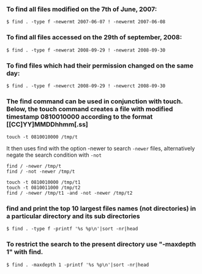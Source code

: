 ### To find all files modified on the 7th of June, 2007:

```
$ find . -type f -newermt 2007-06-07 ! -newermt 2007-06-08
```

### To find all files accessed on the 29th of september, 2008:

```
$ find . -type f -newerat 2008-09-29 ! -newerat 2008-09-30
```

### To find files which had their permission changed on the same day:

```
$ find . -type f -newerct 2008-09-29 ! -newerct 2008-09-30
```

### The find command can be used in conjunction with touch. Below, the touch command creates a file with modified timestamp 0810010000 according to the format [[CC]YY]MMDDhhmm[.ss]

```
touch -t 0810010000 /tmp/t
```

It then uses find with the option -newer to search `-newer` files, alternatively negate the search condition with `-not`

```
find / -newer /tmp/t
find / -not -newer /tmp/t

touch -t 0810010000 /tmp/t1
touch -t 0810011000 /tmp/t2
find / -newer /tmp/t1 -and -not -newer /tmp/t2
```

### find and print the top 10 largest files names (not directories) in a particular directory and its sub directories

```
$ find . -type f -printf '%s %p\n'|sort -nr|head
```

### To restrict the search to the present directory use "-maxdepth 1" with find.

```
$ find . -maxdepth 1 -printf '%s %p\n'|sort -nr|head
```
